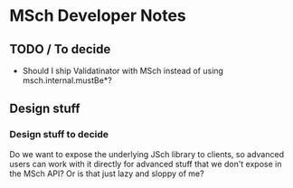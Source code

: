 # MSch Developer Notes

## TODO / To decide

* Should I ship Validatinator with MSch instead of using msch.internal.mustBe*?

## Design stuff

### Design stuff to decide

Do we want to expose the underlying JSch library to clients, so advanced users can work with it directly for advanced stuff that we don't expose in the MSch API? Or is that just lazy and sloppy of me?

